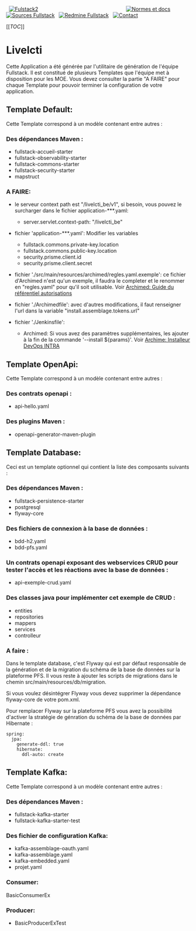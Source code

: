  [![Fulstack2](http://gitlab.altair.recouv/sded/bureau-technique/architecture-expertise-applicative/zone-ressources/images-bt/raw/master/fullstack.png)](https://recouv.sharepoint.com/sites/AcossDSI-SDED-BT-Collaborationtechnique/SitePages/Fullstack.aspx)
                                                         
  [![Normes et docs](http://gitlab.altair.recouv/sded/bureau-technique/architecture-expertise-applicative/zone-ressources/images-bt/raw/master/sharepoint-35.png)](https://recouv.sharepoint.com/sites/AcossDSI-SDED-BT-Collaborationtechnique/Lists/RefDocApplicables/Carte%20Logo%20Gauche.aspx)
  [![Sources Fullstack](http://gitlab.altair.recouv/sded/bureau-technique/architecture-expertise-applicative/zone-ressources/images-bt/raw/master/gitlab-35.png)](http://gitlab.altair.recouv/sded/bureau-technique/architecture-expertise-applicative/fullstack/)
  [![Redmine Fullstack](http://gitlab.altair.recouv/sded/bureau-technique/architecture-expertise-applicative/zone-ressources/images-bt/raw/master/redmine-35.png)](https://redmine.altair.recouv/projects/archapp/issues)
  [![Contact](http://gitlab.altair.recouv/sded/bureau-technique/architecture-expertise-applicative/zone-ressources/images-bt/raw/master/email-35.png)](mailto:mouadh.lamine@acoss.fr)

[[_TOC_]]

# Livelcti

Cette Application a été générée par l'utilitaire de génération de l'équipe Fullstack. Il est constitué de plusieurs Templates que l'équipe met à disposition pour les MOE. Vous devez consulter la partie "A FAIRE" pour chaque Template pour pouvoir terminer la configuration de votre application.

## Template Default:

Cette Template correspond à un modèle contenant entre autres :

### Des dépendances Maven :
* fullstack-accueil-starter
* fullstack-observability-starter
* fullstack-commons-starter
* fullstack-security-starter
* mapstruct


### A FAIRE:
* le serveur context path est "/livelcti_be/v1", si besoin, vous pouvez le surcharger dans le fichier application-***.yaml:
    * server.servlet.context-path: "/livelcti_be"
* fichier 'application-***.yaml': Modifier les variables
    * fullstack.commons.private-key.location
    * fullstack.commons.public-key.location
    * security.prisme.client.id
    * security.prisme.client.secret

* fichier './src/main/resources/archimed/regles.yaml.exemple': ce fichier d'Archimed n'est qu'un exemple, il faudra le completer et le renommer en "regles.yaml" pour qu'il soit utilisable. Voir [Archimed: Guide du référentiel autorisations](https://readthedocs.cnp.recouv/docs/documentation-archimed/fr/latest/Developpeurs/GuidesSecurite/GuideDuReferentielAutorisations/GuideDuReferentielAutorisations.html)
* fichier './Archimedfile': avec d'autres modifications, il faut renseigner l'url dans la variable "install.assemblage.tokens.url"
* fichier './Jenkinsfile':
    *  Archimed: Si vous avez des paramètres supplémentaires, les ajouter à la fin de la commande '--install  ${params}'. Voir [Archime: Installeur DevOps INTRA](https://readthedocs.cnp.recouv/docs/documentation-archimed/fr/latest/Developpeurs/GuidesTechnique/installeurDevopsIntra.html)

## Template OpenApi:

Cette Template correspond à un modèle contenant entre autres :

### Des contrats openapi :
* api-hello.yaml

### Des plugins Maven :
* openapi-generator-maven-plugin


## Template Database:

Ceci est un template optionnel qui contient la liste des composants suivants :

### Des dépendances Maven :
* fullstack-persistence-starter
* postgresql
* flyway-core

### Des fichiers de connexion à la base de données :
* bdd-h2.yaml
* bdd-pfs.yaml

### Un contrats openapi exposant des webservices CRUD pour tester l'accès et les réactions avec la base de données :
* api-exemple-crud.yaml

### Des classes java pour implémenter cet exemple de CRUD :
* entities
* repositories
* mappers
* services
* controlleur

### A faire :
Dans le template database, c'est Flyway qui est par défaut responsable de la génération et de la migration du schéma de la base de données sur la plateforme PFS.
Il vous reste à ajouter les scripts de migrations dans le chemin src/main/resources/db/migration.

Si vous voulez désintégrer Flyway vous devez supprimer la dépendance flyway-core de votre pom.xml.

Pour remplacer Flyway sur la plateforme PFS vous avez la possibilité d'activer la stratégie de génration du schéma de la base de données par Hibernate :

```
spring:
  jpa:
    generate-ddl: true
    hibernate:
      ddl-auto: create
```
## Template Kafka:

Cette Template correspond à un modèle contenant entre autres :

### Des dépendances Maven :
* fullstack-kafka-starter
* fullstack-kafka-starter-test

### Des fichier de configuration Kafka:
* kafka-assemblage-oauth.yaml
* kafka-assemblage.yaml
* kafka-embedded.yaml
* projet.yaml
### Consumer:
BasicConsumerEx

### Producer:
* BasicProducerExTest
